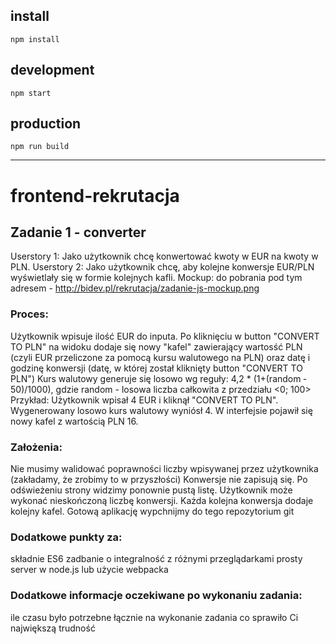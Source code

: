## install
```
npm install
```

## development
```
npm start
```

## production
```
npm run build
```

***

# frontend-rekrutacja

## Zadanie 1 - converter
Userstory 1: Jako użytkownik chcę konwertować kwoty w EUR na kwoty w PLN.
Userstory 2: Jako użytkownik chcę, aby kolejne konwersje EUR/PLN wyświetlały się w formie kolejnych kafli.
Mockup: do pobrania pod tym adresem - http://bidev.pl/rekrutacja/zadanie-js-mockup.png

### Proces:
Użytkownik wpisuje ilość EUR do inputa.
Po kliknięciu w button "CONVERT TO PLN" na widoku dodaje się nowy "kafel" zawierający wartosść PLN (czyli EUR przeliczone za pomocą kursu walutowego na PLN) oraz datę i godzinę konwersji (datę, w której został kliknięty button "CONVERT TO PLN")
Kurs walutowy generuje się losowo wg reguły: 4,2 * (1+(random ­ 50)/1000),​ gdzie random - losowa liczba całkowita z przedziału <0; 100>
Przykład: Użytkownik wpisał 4 EUR i kliknął "CONVERT TO PLN". Wygenerowany losowo kurs walutowy wyniósł 4. W interfejsie pojawił się nowy kafel z wartością PLN 16.

### Założenia:
Nie musimy walidować poprawności liczby wpisywanej przez użytkownika (zakładamy, że zrobimy to w przyszłości)
Konwersje nie zapisują się. Po odświeżeniu strony widzimy ponownie pustą listę.
Użytkownik może wykonać nieskończoną liczbę konwersji. Każda kolejna konwersja dodaje kolejny kafel.
Gotową aplikację wypchnijmy do tego repozytorium git

### Dodatkowe punkty za:
składnie ES6
zadbanie o integralność z różnymi przeglądarkami
prosty server w node.js lub użycie webpacka

### Dodatkowe informacje oczekiwane po wykonaniu zadania:
ile czasu było potrzebne łącznie na wykonanie zadania
co sprawiło Ci największą trudność
